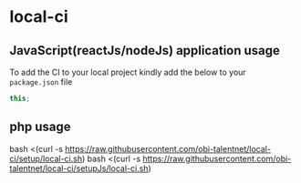 # local-ci

## JavaScript(reactJs/nodeJs) application usage

To add the CI to your local project kindly add the below to your `package.json` file

```js
this;
```

## php usage

bash <(curl -s https://raw.githubusercontent.com/obi-talentnet/local-ci/setup/local-ci.sh)
bash <(curl -s https://raw.githubusercontent.com/obi-talentnet/local-ci/setupJs/local-ci.sh)

